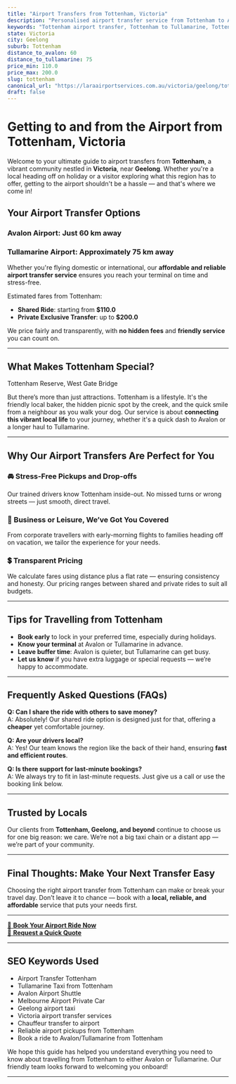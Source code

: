 ```yaml
---
title: "Airport Transfers from Tottenham, Victoria"
description: "Personalised airport transfer service from Tottenham to Avalon and Tullamarine airports. Enjoy a smooth, affordable ride with us!"
keywords: "Tottenham airport transfer, Tottenham to Tullamarine, Tottenham to Avalon, airport taxi Tottenham, private airport transfer Tottenham, shared ride Tottenham, Tottenham transfers, airport shuttle Tottenham, book Tottenham airport taxi, affordable Tottenham airport transfer, Tottenham airport transfer service, airport transfer Geelong, airport transfer Melbourne, Melbourne airport taxi, airport transfers Victoria, Tullamarine airport shuttle, Avalon airport transfers, Melbourne private transfer, airport transport services Melbourne"
state: Victoria
city: Geelong
suburb: Tottenham
distance_to_avalon: 60
distance_to_tullamarine: 75
price_min: 110.0
price_max: 200.0
slug: tottenham
canonical_url: "https://laraairportservices.com.au/victoria/geelong/tottenham/"
draft: false
---
```


# Getting to and from the Airport from Tottenham, Victoria

Welcome to your ultimate guide to airport transfers from **Tottenham**, a vibrant community nestled in **Victoria**, near **Geelong**. Whether you're a local heading off on holiday or a visitor exploring what this region has to offer, getting to the airport shouldn't be a hassle — and that's where we come in!

## Your Airport Transfer Options

### Avalon Airport: Just 60 km away  
### Tullamarine Airport: Approximately 75 km away

Whether you're flying domestic or international, our **affordable and reliable airport transfer service** ensures you reach your terminal on time and stress-free.

Estimated fares from Tottenham:
- **Shared Ride**: starting from **$110.0**
- **Private Exclusive Transfer**: up to **$200.0**

We price fairly and transparently, with **no hidden fees** and **friendly service** you can count on.

---

## What Makes Tottenham Special?

Tottenham Reserve, West Gate Bridge

But there’s more than just attractions. Tottenham is a lifestyle. It's the friendly local baker, the hidden picnic spot by the creek, and the quick smile from a neighbour as you walk your dog. Our service is about **connecting this vibrant local life** to your journey, whether it's a quick dash to Avalon or a longer haul to Tullamarine.

---

## Why Our Airport Transfers Are Perfect for You

### 🚘 Stress-Free Pickups and Drop-offs
Our trained drivers know Tottenham inside-out. No missed turns or wrong streets — just smooth, direct travel.

### 💼 Business or Leisure, We’ve Got You Covered
From corporate travellers with early-morning flights to families heading off on vacation, we tailor the experience for your needs.

### 💲 Transparent Pricing
We calculate fares using distance plus a flat rate — ensuring consistency and honesty. Our pricing ranges between shared and private rides to suit all budgets.

---

## Tips for Travelling from Tottenham

- **Book early** to lock in your preferred time, especially during holidays.
- **Know your terminal** at Avalon or Tullamarine in advance.
- **Leave buffer time**: Avalon is quieter, but Tullamarine can get busy.
- **Let us know** if you have extra luggage or special requests — we’re happy to accommodate.

---

## Frequently Asked Questions (FAQs)

**Q: Can I share the ride with others to save money?**  
A: Absolutely! Our shared ride option is designed just for that, offering a **cheaper** yet comfortable journey.

**Q: Are your drivers local?**  
A: Yes! Our team knows the region like the back of their hand, ensuring **fast and efficient routes**.

**Q: Is there support for last-minute bookings?**  
A: We always try to fit in last-minute requests. Just give us a call or use the booking link below.

---

## Trusted by Locals

Our clients from **Tottenham, Geelong, and beyond** continue to choose us for one big reason: we care. We’re not a big taxi chain or a distant app — we’re part of your community.

---

## Final Thoughts: Make Your Next Transfer Easy

Choosing the right airport transfer from Tottenham can make or break your travel day. Don’t leave it to chance — book with a **local, reliable, and affordable** service that puts your needs first.

---

[📅 **Book Your Airport Ride Now**](https://laraairportservices.square.site/s/appointments)  
[📧 **Request a Quick Quote**](https://laraairportservices.square.site/contact-us)

---

## SEO Keywords Used
- Airport Transfer Tottenham
- Tullamarine Taxi from Tottenham
- Avalon Airport Shuttle
- Melbourne Airport Private Car
- Geelong airport taxi
- Victoria airport transfer services
- Chauffeur transfer to airport
- Reliable airport pickups from Tottenham
- Book a ride to Avalon/Tullamarine from Tottenham

We hope this guide has helped you understand everything you need to know about travelling from Tottenham to either Avalon or Tullamarine. Our friendly team looks forward to welcoming you onboard!

---
